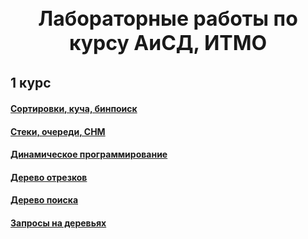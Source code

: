 <!-- {{#title ​Алгоритмы и структуры данных}} -->

<h1 align="center" hidden>Алгоритмы и структуры данных</h1>
<h3 align="center" style="font-size: 32px; margin-top: 21.44px;">Лабораторные работы по курсу АиСД, ИТМО</h3>

<!-- <blockquote hidden>
    <p>
        На <a href="https://algo.itmo.npanuhin.me/">сайте</a> работает LaTex, удобнее читать там
    </p>
</blockquote>
 -->

## 1 курс

#### [Сортировки, куча, бинпоиск](Sort,%20heap,%20binsearch)

#### [Стеки, очереди, СНМ](Stacks,%20queues,%20DSU)

#### [Динамическое программирование](Dynamic%20programming)

#### [Дерево отрезков](Segment%20tree)

#### [Дерево поиска](Search%20tree)

#### [Запросы на деревьях](Tree%20queries)
